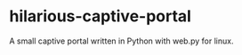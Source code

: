 hilarious-captive-portal
========================

A small captive portal written in Python with web.py for linux.